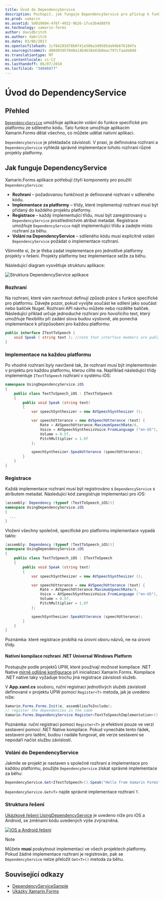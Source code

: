 ```yaml
---
title: Úvod do DependencyService
description: Pochopit, jak funguje DependencyService pro přístup k funkcím nativní platforma
ms.prod: xamarin
ms.assetid: 5d019604-4f6f-4932-9b26-1fce3b4d88f8
ms.technology: xamarin-forms
author: davidbritch
ms.author: dabritch
ms.date: 03/06/2017
ms.openlocfilehash: 1cf84203d78b0f41e506a3d9505da94b676184fe
ms.sourcegitcommit: d80d93957040a14b4638a91b0eac797cfaade840
ms.translationtype: MT
ms.contentlocale: cs-CZ
ms.lasthandoff: 06/07/2018
ms.locfileid: "34846877"
---
```

# <a name="introduction-to-dependencyservice"></a>Úvod do DependencyService

## <a name="overview"></a>Přehled

[`DependencyService`](https://developer.xamarin.com/api/type/Xamarin.Forms.DependencyService/) umožňuje aplikacím volání do funkce specifické pro platformu ze sdíleného kódu. Tato funkce umožňuje aplikacím Xamarin.Forms dělat všechno, co můžete udělat nativní aplikaci.

`DependencyService` je překladače závislostí. V praxi, je definována rozhraní a `DependencyService` vyhledá správné implementace tohoto rozhraní různé projekty platformy.

## <a name="how-dependencyservice-works"></a>Jak funguje DependencyService

Xamarin.Forms aplikace potřebují čtyři komponenty pro použití `DependencyService`:

- **Rozhraní** &ndash; požadovanou funkčnost je definované rozhraní v sdíleného kódu.
- **Implementace za platformy** &ndash; třídy, které implementují rozhraní musí být přidaný do každého projektu platformy.
- **Registrace** &ndash; každý implementující třídu, musí být zaregistrovaný u `DependencyService` prostřednictvím atribut metadat. Registrace umožňuje `DependencyService` najít implementující třídu a zadejte místo rozhraní za běhu.
- **Volání na DependencyService** &ndash; sdíleného kódu musí explicitně volání `DependencyService` požádat o implementace rozhraní.

Všimněte si, že je třeba zadat implementace pro jednotlivé platformy projekty v řešení. Projekty platformy bez implementace selže za běhu.

Následující diagram vysvětluje strukturu aplikace:

![](introduction-images/overview-diagram.png "Struktura DependencyService aplikace")

### <a name="interface"></a>Rozhraní

Na rozhraní, které vám navrhnout definují způsob práce s funkce specifické pro platformu. Dávejte pozor, pokud vyvíjíte součást ke sdílení jako součást nebo balíček Nuget. Rozhraní API návrhu můžete nebo rozdělte balíček. Následující příklad určuje jednoduché rozhraní pro hovořícího text, který umožňuje flexibilitu při zadání slova budou výslovně, ale ponechá implementace k přizpůsobení pro každou platformu:

```csharp
public interface ITextToSpeech {
    void Speak ( string text ); //note that interface members are public by default
}
```

### <a name="implementation-per-platform"></a>Implementace na každou platformu

Po vhodné rozhraní byly navržené tak, že rozhraní musí být implementován v projektu pro každou platformu, kterou cílíte na. Například následující třídy implementuje `ITextToSpeech` rozhraní v systému iOS:

```csharp
namespace UsingDependencyService.iOS
{
    public class TextToSpeech_iOS : ITextToSpeech
    {
        public void Speak (string text)
        {
            var speechSynthesizer = new AVSpeechSynthesizer ();

            var speechUtterance = new AVSpeechUtterance (text) {
                Rate = AVSpeechUtterance.MaximumSpeechRate/4,
                Voice = AVSpeechSynthesisVoice.FromLanguage ("en-US"),
                Volume = 0.5f,
                PitchMultiplier = 1.0f
            };

            speechSynthesizer.SpeakUtterance (speechUtterance);
        }
    }
}
```

### <a name="registration"></a>Registrace

Každá implementace rozhraní musí být registrováno s `DependencyService` s atributem metadat. Následující kód zaregistruje implementaci pro iOS:

```csharp
[assembly: Dependency (typeof (TextToSpeech_iOS))]
namespace UsingDependencyService.iOS
{
  ...
}
```

Vložení všechny společně, specifické pro platformu implementace vypadá takto:

```csharp
[assembly: Dependency (typeof (TextToSpeech_iOS))]
namespace UsingDependencyService.iOS
{
    public class TextToSpeech_iOS : ITextToSpeech
    {
        public void Speak (string text)
        {
            var speechSynthesizer = new AVSpeechSynthesizer ();

            var speechUtterance = new AVSpeechUtterance (text) {
                Rate = AVSpeechUtterance.MaximumSpeechRate/4,
                Voice = AVSpeechSynthesisVoice.FromLanguage ("en-US"),
                Volume = 0.5f,
                PitchMultiplier = 1.0f
            };

            speechSynthesizer.SpeakUtterance (speechUtterance);
        }
    }
}
```

Poznámka: které registrace probíhá na úrovni oboru názvů, ne na úrovni třídy.

#### <a name="universal-windows-platform-net-native-compilation"></a>Nativní kompilace rozhraní .NET Universal Windows Platform

Postupujte podle projektů UPW, které používají možnost kompilace .NET Native [mírně odlišné konfigurace](~/xamarin-forms/platform/windows/installation/index.md#target-invocation-exception) při inicializaci Xamarin.Forms. Kompilace .NET native taky vyžaduje trochu jiná registrace závislosti služeb.

V **App.xaml.cs** souboru, ruční registraci jednotlivých služeb závislostí definované v projektu UPW pomocí `Register<T>` metoda, jak je uvedeno níže:

```csharp
Xamarin.Forms.Forms.Init(e, assembliesToInclude);
// register the dependencies in the same
Xamarin.Forms.DependencyService.Register<TextToSpeechImplementation>();
```

Poznámka: ruční registraci pomocí `Register<T>` je efektivní pouze ve verzi sestavení pomocí .NET Native kompilace. Pokud vynecháte tento řádek, sestavení pro ladění, budou i nadále fungovat, ale verze sestavení se nepodaří načíst službu závislostí.

### <a name="call-to-dependencyservice"></a>Volání do DependencyService

Jakmile se projekt je nastaven s společné rozhraní a implementace pro každou platformu, použijte `DependencyService` získat správné implementace za běhu:

```csharp
DependencyService.Get<ITextToSpeech>().Speak("Hello from Xamarin Forms");
```

`DependencyService.Get<T>` najde správné implementace rozhraní `T`.

### <a name="solution-structure"></a>Struktura řešení

[Ukázkové řešení UsingDependencyService](https://developer.xamarin.com/samples/UsingDependencyService/) je uvedeno níže pro iOS a Android, se změnami kódu uvedených výše zvýrazněná.

 [![iOS a Android řešení](introduction-images/solution-sml.png "DependencyService ukázkové řešení struktura")](introduction-images/solution.png#lightbox "DependencyService ukázkové řešení struktura")

> [!NOTE]
> Můžete **musí** poskytnout implementaci ve všech projektech platformy. Pokud žádné implementace rozhraní je registrován, pak se `DependencyService` nelze přeložit `Get<T>()` metoda za běhu.


## <a name="related-links"></a>Související odkazy

- [DependencyServiceSample](https://developer.xamarin.com/samples/xamarin-forms/UsingDependencyService/)
- [Ukázky Xamarin.Forms](https://developer.xamarin.com/samples/xamarin-forms/all/)
